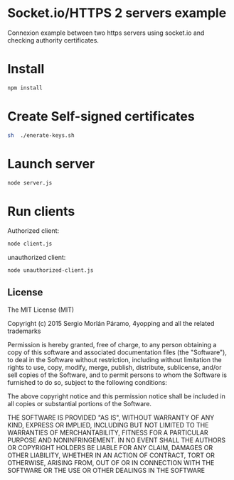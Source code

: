 # Socket.io/HTTPS 2 servers example

Connexion example between two https servers using socket.io and checking authority certificates.


# Install

```bash
npm install
```


# Create Self-signed certificates

```bash
sh  ./enerate-keys.sh
```


# Launch server

```bash
node server.js
```


# Run clients

 Authorized client:

```bash
node client.js
```

unauthorized client:

```bash
node unauthorized-client.js
```


## License

The MIT License (MIT)

Copyright (c) 2015 Sergio Morlán Páramo, 4yopping and all the related trademarks

Permission is hereby granted, free of charge, to any person obtaining a copy
of this software and associated documentation files (the "Software"), to deal
in the Software without restriction, including without limitation the rights
to use, copy, modify, merge, publish, distribute, sublicense, and/or sell
copies of the Software, and to permit persons to whom the Software is
furnished to do so, subject to the following conditions:

The above copyright notice and this permission notice shall be included in
all copies or substantial portions of the Software.

THE SOFTWARE IS PROVIDED "AS IS", WITHOUT WARRANTY OF ANY KIND, EXPRESS OR
IMPLIED, INCLUDING BUT NOT LIMITED TO THE WARRANTIES OF MERCHANTABILITY,
FITNESS FOR A PARTICULAR PURPOSE AND NONINFRINGEMENT. IN NO EVENT SHALL THE
AUTHORS OR COPYRIGHT HOLDERS BE LIABLE FOR ANY CLAIM, DAMAGES OR OTHER
LIABILITY, WHETHER IN AN ACTION OF CONTRACT, TORT OR OTHERWISE, ARISING FROM,
OUT OF OR IN CONNECTION WITH THE SOFTWARE OR THE USE OR OTHER DEALINGS IN
THE SOFTWARE
